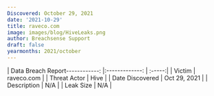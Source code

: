 ```yaml
---
Discovered: October 29, 2021
date: '2021-10-29'
title: raveco.com
image: images/blog/HiveLeaks.png
author: Breachsense Support
draft: false
yearmonths: 2021/october
---
```


| Data Breach Report------------:   |:-------------:    | :-----:|
| Victim    | raveco.com      | 
| Threat Actor    | Hive      | 
| Date Discovered    | Oct 29, 2021      | 
| Description    | N/A      | 
| Leak Size    | N/A      | 

